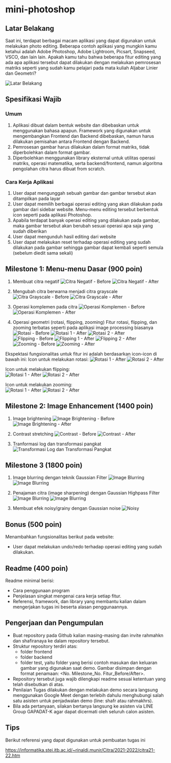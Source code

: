 # mini-photoshop

## Latar Belakang
Saat ini, terdapat berbagai macam aplikasi yang dapat digunakan untuk melakukan photo editing. Beberapa contoh aplikasi yang mungkin kamu ketahui adalah Adobe Photoshop, Adobe Lightroom, Picsart, Snapseed, VSCO, dan lain lain. Apakah kamu tahu bahwa beberapa fitur editing yang ada apa aplikasi tersebut dapat dilakukan dengan melakukan pemrosesan matriks seperti yang sudah kamu pelajari pada mata kuliah Aljabar Linier dan Geometri?

![Latar Belakang](./images/ms0.png)

## Spesifikasi Wajib
### Umum
1. Aplikasi dibuat dalam bentuk website dan dibebaskan untuk menggunakan bahasa apapun. Framework yang digunakan untuk mengembangkan Frontend dan Backend dibebaskan, namun harus dilakukan pemisahan antara Frontend dengan Backend.
2. Pemrosesan gambar harus dilakukan dalam format matriks, tidak diperbolehkan dalam format gambar.
3. Diperbolehkan menggunakan library eksternal untuk utilitas operasi matriks, operasi matematika, serta backend/frontend, namun algoritma pengolahan citra harus dibuat from scratch.

### Cara Kerja Aplikasi
1. User dapat mengunggah sebuah gambar dan gambar tersebut akan ditampilkan pada layar
2. User dapat memilih berbagai operasi editing yang akan dilakukan pada gambar dari sidebar website. Menu-menu editing tersebut berbentuk icon seperti pada aplikasi Photoshop.
3. Apabila terdapat banyak operasi editing yang dilakukan pada gambar, maka gambar tersebut akan berubah sesuai operasi apa saja yang sudah diberikan
4. User dapat mengunduh hasil editing dari website
5. User dapat melakukan reset terhadap operasi editing yang sudah dilakukan pada gambar sehingga gambar dapat kembali seperti semula (sebelum diedit sama sekali)

## Milestone 1: Menu-menu Dasar (900 poin)

1. Membuat citra negatif
![Citra Negatif - Before](./images/ms1-1-1.png)
![Citra Negatif - After](./images/ms1-1-2.png)

2. Mengubah citra berwarna menjadi citra grayscale
![Citra Grayscale - Before](./images/ms1-2-1.png)
![Citra Grayscale - After](./images/ms1-2-2.png)

3. Operasi komplemen pada citra
![Operasi Komplemen - Before](./images/ms1-3-1.png)
![Operasi Komplemen - After](./images/ms1-3-2.png)

4. Operasi geometri (rotasi, flipping, zooming)
Fitur rotasi, flipping, dan zooming terbatas seperti pada aplikasi image processing biasanya
![Rotasi - Before](./images/ms1-4-1.png)
![Rotasi 1 - After](http://url/to/img.png)
![Rotasi 2 - After](http://url/to/img.png)
![Flipping - Before](http://url/to/img.png)
![Flipping 1 - After](http://url/to/img.png)
![Flipping 2 - After](http://url/to/img.png)
![Zooming - Before](http://url/to/img.png)
![Zooming - After](http://url/to/img.png)

Ekspektasi fungsionalitas untuk fitur ini adalah berdasarkan icon-icon di bawah ini:
Icon untuk melakukan rotasi:
![Rotasi 1 - After](./images/ms1-4-rotasi-1.png)
![Rotasi 2 - After](./images/ms1-4-rotasi-2.png)

Icon untuk melakukan flipping:  
![Rotasi 1 - After](./images/ms1-4-flip1.png)
![Rotasi 2 - After](./images/ms1-4-flip-2.png)

Icon untuk melakukan zooming:  
![Rotasi 1 - After](./images/ms1-4-zoom-1.png)
![Rotasi 2 - After](./images/ms1-4-zoom-2.png)

## Milestone 2: Image Enhancement (1400 poin)

1. Image brightening
![Image Brightening - Before](./images/ms2-1-1.png)
![Image Brightening - After](http://url/to/img.png)

2. Contrast stretching 
![Contrast - Before](./images/ms2-2-1.png)
![Contrast - After](http://url/to/img.png)

3. Tranformasi log dan transformasi pangkat
![Transformasi Log dan Transformasi Pangkat](./images/ms2-3.png)

## Milestone 3 (1800 poin)
1. Image blurring dengan teknik Gaussian Filter
![Image Blurring](./images/ms3-1-1.png)
![Image Blurring](./images/ms3-1-2.png)

2. Penajaman citra (image sharpening) dengan Gaussian Highpass Filter
![Image Blurring](./images/ms3-2-1.png)
![Image Blurring](./images/ms3-2-2.png)

3. Membuat efek noisy/grainy dengan Gaussian noise
![Noisy](./images/ms3-3.png)

## Bonus (500 poin)
Menambahkan fungsionalitas berikut pada website:
- User dapat melakukan undo/redo terhadap operasi editing yang sudah dilakukan.

## Readme (400 poin)
Readme minimal berisi:
- Cara penggunaan program
- Penjelasan singkat mengenai cara kerja setiap fitur.
- Referensi, framework, dan library yang membantu kalian dalam mengerjakan tugas ini beserta alasan penggunaannya.

## Pengerjaan dan Pengumpulan
- Buat repository pada Github kalian masing-masing dan invite rahmahkn dan shafiranaya ke dalam repository tersebut.
- Struktur repository terdiri atas:
  - folder frontend
  - folder backend
  - folder test, yaitu folder yang berisi contoh masukan dan keluaran gambar yang digunakan saat demo. Gambar disimpan dengan format penamaan: <No. Milestone_No. Fitur_Before/After>.
- Repository tersebut juga wajib dilengkapi readme sesuai ketentuan yang telah disebutkan di atas.
- Penilaian Tugas dilakukan dengan melakukan demo secara langsung menggunakan Google Meet dengan terlebih dahulu menghubungi salah satu asisten untuk penjadwalan demo (line: shafr atau rahmakhrs).
- Bila ada pertanyaan, silakan bertanya langsung ke asisten via LINE Group GAPADAT-K agar dapat dicermati oleh seluruh calon asisten.

## Tips
Berikut referensi yang dapat digunakan untuk pembuatan tugas ini

https://informatika.stei.itb.ac.id/~rinaldi.munir/Citra/2021-2022/citra21-22.htm 
